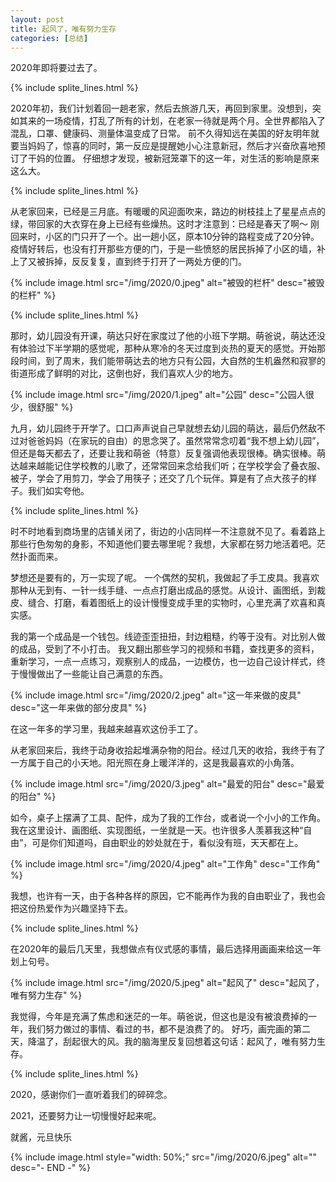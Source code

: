 ```yaml
---
layout: post
title: 起风了，唯有努力生存
categories: [总结]
---
```


2020年即将要过去了。

<!--more-->

{% include splite_lines.html %}

2020年初，我们计划着回一趟老家，然后去旅游几天，再回到家里。没想到，突如其来的一场疫情，打乱了所有的计划，在老家一待就是两个月。全世界都陷入了混乱，口罩、健康码、测量体温变成了日常。
前不久得知远在美国的好友明年就要当妈妈了，惊喜的同时，第一反应是提醒她小心注意新冠，然后才兴奋欣喜地预订了干妈的位置。
仔细想才发现，被新冠笼罩下的这一年，对生活的影响是原来这么大。

{% include splite_lines.html %}

从老家回来，已经是三月底。有暖暖的风迎面吹来，路边的树枝挂上了星星点点的绿，带回家的大衣穿在身上已经有些燥热。这时才注意到：已经是春天了啊～
刚回来时，小区的门只开了一个。出一趟小区，原本10分钟的路程变成了20分钟。疫情好转后，也没有打开那些方便的门，于是一些愤怒的居民拆掉了小区的墙，补上了又被拆掉，反反复复，直到终于打开了一两处方便的门。

{% include image.html src="/img/2020/0.jpeg" alt="被毁的栏杆" desc="被毁的栏杆" %}

{% include splite_lines.html %}

那时，幼儿园没有开课，萌达只好在家度过了他的小班下学期。萌爸说，萌达还没有体验过下半学期的感觉呢，那种从寒冷的冬天过度到炎热的夏天的感觉。开始那段时间，到了周末，我们能带萌达去的地方只有公园，大自然的生机盎然和寂寥的街道形成了鲜明的对比，这倒也好，我们喜欢人少的地方。

{% include image.html src="/img/2020/1.jpeg" alt="公园" desc="公园人很少，很舒服" %}

九月，幼儿园终于开学了。口口声声说自己早就想去幼儿园的萌达，最后仍然敌不过对爸爸妈妈（在家玩的自由）的思念哭了。虽然常常念叨着“我不想上幼儿园”，但还是每天都去了，还要让我和萌爸（特意）反复强调他表现很棒。确实很棒。萌达越来越能记住学校教的儿歌了，还常常回来念给我们听；在学校学会了叠衣服、被子，学会了用剪刀，学会了用筷子；还交了几个玩伴。算是有了点大孩子的样子。我们如实夸他。

{% include splite_lines.html %}

时不时地看到商场里的店铺关闭了，街边的小店同样一不注意就不见了。看着路上那些行色匆匆的身影，不知道他们要去哪里呢？我想，大家都在努力地活着吧。茫然扑面而来。

梦想还是要有的，万一实现了呢。
一个偶然的契机，我做起了手工皮具。我喜欢那种从无到有、一针一线手缝、一点点打磨出成品的感觉。从设计、画图纸，到裁皮、缝合、打磨，看着图纸上的设计慢慢变成手里的实物时，心里充满了欢喜和真实感。

我的第一个成品是一个钱包。线迹歪歪扭扭，封边粗糙，约等于没有。对比别人做的成品，受到了不小打击。
我又翻出那些学习的视频和书籍，查找更多的资料，重新学习，一点一点练习，观察别人的成品，一边模仿，也一边自己设计样式，终于慢慢做出了一些能让自己满意的东西。

{% include image.html src="/img/2020/2.jpeg" alt="这一年来做的皮具" desc="这一年来做的部分皮具" %}

在这一年多的学习里，我越来越喜欢这份手工了。

从老家回来后，我终于动身收拾起堆满杂物的阳台。经过几天的收拾，我终于有了一方属于自己的小天地。阳光照在身上暖洋洋的，这是我最喜欢的小角落。

{% include image.html src="/img/2020/3.jpeg" alt="最爱的阳台" desc="最爱的阳台" %}

如今，桌子上摆满了工具、配件，成为了我的工作台，或者说一个小小的工作角。我在这里设计、画图纸、实现图纸，一坐就是一天。也许很多人羡慕我这种“自由”，可是你们知道吗，自由职业的妙处就在于，看似没有班，天天都在上。

{% include image.html src="/img/2020/4.jpeg" alt="工作角" desc="工作角" %}

我想，也许有一天，由于各种各样的原因，它不能再作为我的自由职业了，我也会把这份热爱作为兴趣坚持下去。

{% include splite_lines.html %}

在2020年的最后几天里，我想做点有仪式感的事情，最后选择用画画来给这一年划上句号。

{% include image.html src="/img/2020/5.jpeg" alt="起风了" desc="起风了，唯有努力生存" %}

我觉得，今年是充满了焦虑和迷茫的一年。萌爸说，但这也是没有被浪费掉的一年，我们努力做过的事情、看过的书，都不是浪费了的。
好巧，画完画的第二天，降温了，刮起很大的风。我的脑海里反复回想着这句话：起风了，唯有努力生存。

{% include splite_lines.html %}

2020，感谢你们一直听着我们的碎碎念。

2021，还要努力让一切慢慢好起来呢。

就酱，元旦快乐

{% include image.html style="width: 50%;" src="/img/2020/6.jpeg" alt="" desc="- END -" %}
